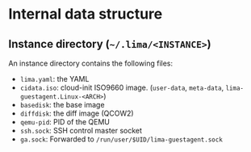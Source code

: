 # Internal data structure

## Instance directory (`~/.lima/<INSTANCE>`)

An instance directory contains the following files:

- `lima.yaml`: the YAML
- `cidata.iso`: cloud-init ISO9660 image. (`user-data`, `meta-data`, `lima-guestagent.Linux-<ARCH>`)
- `basedisk`: the base image
- `diffdisk`: the diff image (QCOW2)
- `qemu-pid`: PID of the QEMU
- `ssh.sock`: SSH control master socket
- `ga.sock`: Forwarded to `/run/user/$UID/lima-guestagent.sock`
